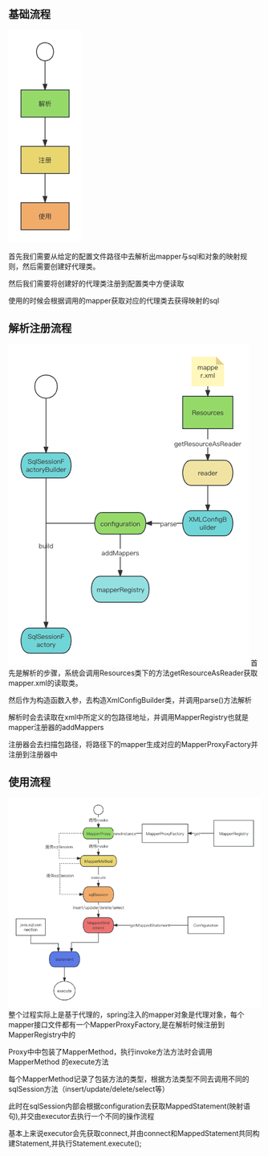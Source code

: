 ## 基础流程
![基础流程](../img/mybatis基础流程.png)

首先我们需要从给定的配置文件路径中去解析出mapper与sql和对象的映射规则，然后需要创建好代理类。

然后我们需要将创建好的代理类注册到配置类中方便读取

使用的时候会根据调用的mapper获取对应的代理类去获得映射的sql

## 解析注册流程
![解析以及注册流程](../img/解析以及注册流程.png)
首先是解析的步骤，系统会调用Resources类下的方法getResourceAsReader获取mapper.xml的读取类。

然后作为构造函数入参，去构造XmlConfigBuilder类，并调用parse()方法解析

解析时会去读取在xml中所定义的包路径地址，并调用MapperRegistry也就是mapper注册器的addMappers

注册器会去扫描包路径，将路径下的mapper生成对应的MapperProxyFactory并注册到注册器中

## 使用流程
![mapper调用流程](../img/mapper调用流程.png)
整个过程实际上是基于代理的，spring注入的mapper对象是代理对象，每个mapper接口文件都有一个MapperProxyFactory,是在解析时候注册到MapperRegistry中的

Proxy中中包装了MapperMethod，执行invoke方法方法时会调用MapperMethod 的execute方法

每个MapperMethod记录了包装方法的类型，根据方法类型不同去调用不同的sqlSession方法（insert/update/delete/select等）

此时在sqlSession内部会根据configuration去获取MappedStatement(映射语句),并交由executor去执行一个不同的操作流程

基本上来说executor会先获取connect,并由connect和MappedStatement共同构建Statement,并执行Statement.execute();